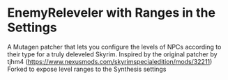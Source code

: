 # EnemyReleveler with Ranges in the Settings
A Mutagen patcher that lets you configure the levels of NPCs according to their type for a truly deleveled Skyrim. 
Inspired by the original patcher by tjhm4 (https://www.nexusmods.com/skyrimspecialedition/mods/32211)
Forked to expose level ranges to the Synthesis settings

